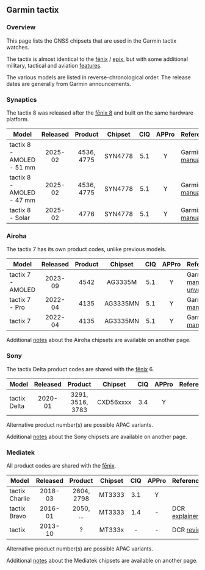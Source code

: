 ## Garmin tactix

### Overview

This page lists the GNSS chipsets that are used in the Garmin tactix watches.

The tactix is almost identical to the [fēnix](fenix.md) / [epix](epix.md), but with some additional military, tactical and aviation [features](https://www.garmin.com/en-GB/compare/?compareProduct=865945&compareProduct=802703).

The various models are listed in reverse-chronological order. The release dates are generally from Garmin announcements.



### Synaptics

The tactix 8 was released after the [fēnix 8](fenix.md) and built on the same hardware platform.

| Model                       | Released   | Product | Chipset | CIQ | APPro | References |
| --------------------------- | :--------: | :--------: | :--------: | :--------: | :--------: | -------- |
| tactix 8 - AMOLED - 51 mm | 2025-02 | 4536, 4775 | SYN4778 | 5.1 | Y | Garmin [manual](https://www8.garmin.com/manuals/webhelp/GUID-EA668398-46E4-42E4-8163-12F6CB299F0E/EN-US/GUID-9AC5D40D-5CCE-4D21-B8C2-10A04B25E152.html) |
| tactix 8 - AMOLED - 47 mm | 2025-02 | 4536, 4775 | SYN4778 | 5.1 | Y | Garmin [manual](https://www8.garmin.com/manuals/webhelp/GUID-EA668398-46E4-42E4-8163-12F6CB299F0E/EN-US/GUID-9AC5D40D-5CCE-4D21-B8C2-10A04B25E152.html) |
| tactix 8 - Solar | 2025-02 | 4776 | SYN4778 | 5.1 | Y | Garmin [manual](https://www8.garmin.com/manuals/webhelp/GUID-EA668398-46E4-42E4-8163-12F6CB299F0E/EN-US/GUID-9AC5D40D-5CCE-4D21-B8C2-10A04B25E152.html) |



### Airoha

The tactix 7 has its own product codes, unlike previous models.

| Model                       | Released   | Product | Chipset | CIQ | APPro | References |
| --------------------------- | :--------: | :--------: | :--------: | :--------: | :--------: | -------- |
| tactix 7 - AMOLED | 2023-09 | 4542 | AG3335M | 5.1 | Y | Garmin [manual](https://www8.garmin.com/manuals/webhelp/GUID-AC520B63-3C82-4266-90F6-6E9F22D5F76E/EN-US/GUID-9AC5D40D-5CCE-4D21-B8C2-10A04B25E152.html) + [unveiling](https://www.garmin.com/en-US/newsroom/press-release/outdoor/garmin-unveils-tactix-7-amoled-edition-mission-ready-in-the-brightest-day-or-darkest-night/) |
| tactix 7 - Pro | 2022-04 | 4135 | AG3335MN | 5.1 | Y | Garmin [manual](https://www8.garmin.com/manuals/webhelp/GUID-AC520B63-3C82-4266-90F6-6E9F22D5F76E/EN-US/GUID-9AC5D40D-5CCE-4D21-B8C2-10A04B25E152.html) |
| tactix 7                  | 2022-04 | 4135 | AG3335MN | 5.1 | Y | Garmin [manual](https://www8.garmin.com/manuals/webhelp/GUID-AC520B63-3C82-4266-90F6-6E9F22D5F76E/EN-US/GUID-9AC5D40D-5CCE-4D21-B8C2-10A04B25E152.html) |

Additional [notes](../../../chipsets/airoha/devices.md) about the Airoha chipsets are available on another page.



### Sony

The tactix Delta product codes are shared with the [fēnix](fenix.md) 6.

| Model                       | Released   | Product | Chipset | CIQ | APPro | References |
| --------------------------- | :--------: | :--------: | :--------: | :--------: | :--------: | -------- |
| tactix Delta            | 2020-01  | 3291, 3516, 3783 | CXD56xxxx | 3.4 | Y |            |

Alternative product number(s) are possible APAC variants.

Additional [notes](../../../chipsets/sony/devices.md) about the Sony chipsets are available on another page.



### Mediatek

All product codes are shared with the [fēnix](fenix.md).

| Model                       | Released   | Product | Chipset | CIQ | APPro | References |
| --------------------------- | :--------: | :--------: | :--------: | :--------: | :--------: | -------- |
| tactix Charlie | 2018-03  | 2604, 2798 | MT3333  | 3.1 | Y |                                                              |
| tactix Bravo   | 2016-01  | 2050, ... | MT3333  | 1.4 | - | DCR [explainer](https://www.dcrainmaker.com/2016/01/garmins-tactix-bravo.html) |
| tactix         | 2013-10  | ? | MT333x  | -     | - | DCR [review](https://www.dcrainmaker.com/2013/10/garmin-tactix-review.html) |

Alternative product number(s) are possible APAC variants.

Additional [notes](../../../chipsets/mediatek/devices.md) about the Mediatek chipsets are available on another page.

